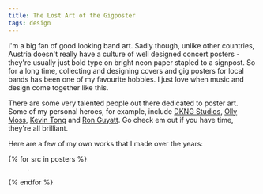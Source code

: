 ```yaml
---
title: The Lost Art of the Gigposter
tags: design
---
```


I'm a big fan of good looking band art. Sadly though, unlike other countries, Austria doesn't really have a culture of well designed concert posters - they're usually just bold type on bright neon paper stapled to a signpost. So for a long time, collecting and designing covers and gig posters for local bands has been one of my favourite hobbies. I just love when music and design come together like this.

There are some very talented people out there dedicated to poster art. Some of my personal heroes, for example, include [DKNG Studios](http://www.dkngstudios.com/work/gig-posters/), [Olly Moss](http://ollymoss.com), [Kevin Tong](http://tragicsunshine.com/band_posters/) and [Ron Guyatt](http://www.ronguyatt.com/). Go check em out if you have time, they're all brilliant.

Here are a few of my own works that I made over the years:

{% for src in posters %}
<figure>
    <img src="{{ src | media(page) }}" style="border:1px solid #EAEAEA" alt="">
</figure>
{% endfor %}
